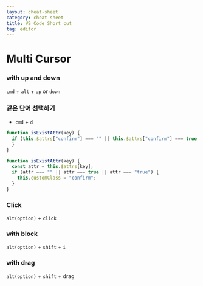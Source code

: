 ```yaml
---
layout: cheat-sheet
category: cheat-sheet
title: VS Code Short cut
tag: editor
---
```


# Multi Cursor

### with up and down

`cmd` + `alt` + `up` or `down`

### 같은 단어 선택하기

- `cmd` + `d`

```js
function isExistAttr(key) {
  if (this.$attrs["confirm"] === "" || this.$attrs["confirm"] === true || this.$attrs["confirm"] === "true") {
  }
}
```

```js
function isExistAttr(key) {
  const attr = this.$attrs[key];
  if (attr === "" || attr === true || attr === "true") {
    this.customClass = "confirm";
  }
}
```

### Click

`alt(option)` + `click`

### with block

`alt(option)` + `shift` + `i`

### with drag

`alt(option)` + `shift` + drag
